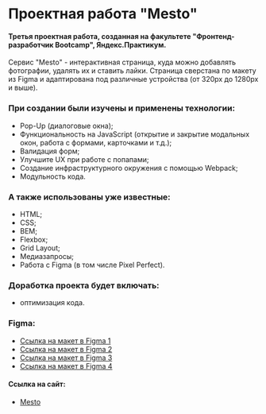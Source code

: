# Проектная работа "Mesto"

#### Третья проектная работа, созданная на факультете "Фронтенд-разработчик Bootcamp", Яндекс.Практикум.

Сервис "Mesto" - интерактивная страница, куда можно добавлять фотографии, удалять их и ставить лайки. Страница сверстана по макету из Figma и адаптирована под различные устройства (от 320px до 1280px и выше).

### При создании были изучены и применены технологии:

- Pop-Up (диалоговые окна);
- Функциональность на JavaScript (открытие и закрытие модальных окон, работа с формами, карточками и т.д.);
- Валидация форм;
- Улучшите UX при работе с попапами;
- Создание инфраструктурного окружения с помощью Webpack;
- Модульность кода.

### А также использованы уже известные:

- HTML;
- CSS;
- BEM;
- Flexbox;
- Grid Layout;
- Медиазапросы;
- Работа с Figma (в том числе Pixel Perfect).

### Доработка проекта будет включать:

- оптимизация кода.

### Figma:

- [Ссылка на макет в Figma 1](https://www.figma.com/file/2cn9N9jSkmxD84oJik7xL7/JavaScript.-Sprint-4?node-id=28212-155)
- [Ссылка на макет в Figma 2](https://www.figma.com/file/bjyvbKKJN2naO0ucURl2Z0/JavaScript.-Sprint-5?node-id=50160-460)
- [Ссылка на макет в Figma 3](https://www.figma.com/file/kRVLKwYG3d1HGLvh7JFWRT/JavaScript.-Sprint-6?node-id=0-1)
- [Ссылка на макет в Figma 4](https://www.figma.com/file/PSdQFRHoxXJFs2FH8IXViF/JavaScript.-Sprint-9?node-id=0-1)

#### Ссылка на сайт:

- [Mesto](https://mesto-project-bootcamp.vercel.app/)
